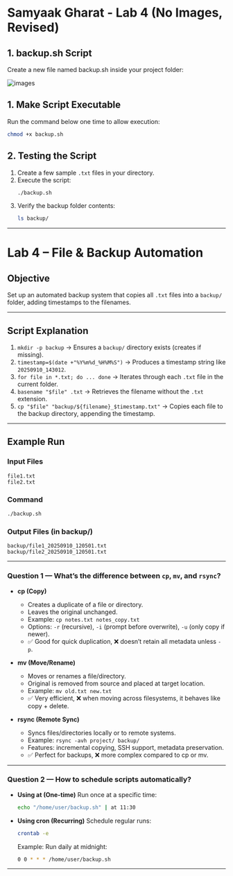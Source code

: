 # Samyaak Gharat - Lab 4 (No Images, Revised)

## 1.⁠ ⁠backup.sh Script

Create a new file named backup.sh inside your project folder:

![images](Lab4.png)


## 1. Make Script Executable
Run the command below one time to allow execution:
```bash
chmod +x backup.sh
```

## 2. Testing the Script
1. Create a few sample `.txt` files in your directory.
2. Execute the script:
   ```bash
   ./backup.sh
   ```
3. Verify the backup folder contents:
   ```bash
   ls backup/
   ```

---

# Lab 4 – File & Backup Automation

## Objective
Set up an automated backup system that copies all `.txt` files into a `backup/` folder, adding timestamps to the filenames.

---

## Script Explanation

1. `mkdir -p backup` → Ensures a `backup/` directory exists (creates if missing).
2. `timestamp=$(date +"%Y%m%d_%H%M%S")` → Produces a timestamp string like `20250910_143012`.
3. `for file in *.txt; do ... done` → Iterates through each `.txt` file in the current folder.
4. `basename "$file" .txt` → Retrieves the filename without the `.txt` extension.
5. `cp "$file" "backup/${filename}_$timestamp.txt"` → Copies each file to the backup directory, appending the timestamp.

---

## Example Run

### Input Files
```
file1.txt
file2.txt
```

### Command
```bash
./backup.sh
```

### Output Files (in backup/)
```
backup/file1_20250910_120501.txt
backup/file2_20250910_120501.txt
```

---

### Question 1 — What’s the difference between `cp`, `mv`, and `rsync`?

- **cp (Copy)**
  - Creates a duplicate of a file or directory.
  - Leaves the original unchanged.
  - Example: `cp notes.txt notes_copy.txt`
  - Options: `-r` (recursive), `-i` (prompt before overwrite), `-u` (only copy if newer).
  - ✅ Good for quick duplication, ❌ doesn’t retain all metadata unless `-p`.

- **mv (Move/Rename)**
  - Moves or renames a file/directory.
  - Original is removed from source and placed at target location.
  - Example: `mv old.txt new.txt`
  - ✅ Very efficient, ❌ when moving across filesystems, it behaves like copy + delete.

- **rsync (Remote Sync)**
  - Syncs files/directories locally or to remote systems.
  - Example: `rsync -avh project/ backup/`
  - Features: incremental copying, SSH support, metadata preservation.
  - ✅ Perfect for backups, ❌ more complex compared to cp or mv.

---

### Question 2 — How to schedule scripts automatically?

- **Using at (One-time)**
  Run once at a specific time:
  ```bash
  echo "/home/user/backup.sh" | at 11:30
  ```

- **Using cron (Recurring)**
  Schedule regular runs:
  ```bash
  crontab -e
  ```
  Example: Run daily at midnight:
  ```bash
  0 0 * * * /home/user/backup.sh
  ```

---


